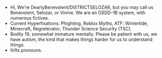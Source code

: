 - Hi, We're DearlyBenevolent/DISTRICTSELOZAR, but you may call us Benevolent, Selozar, or Vinnie. We are an OSDD-1B system, with numerous fictives.
- Current Hyperfixations: Phighting, Roblox Myths, ATF: Wintertide, Minecraft, Regretevator, Thunder Science Security (TSC).
-  Bodily 19, somewhat immature mentally. Please be patient with us, we have autism, the kind that makes things harder for us to understand things.
-  It/Its pronouns.
